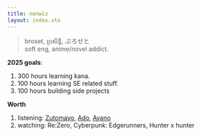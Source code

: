 ```yaml
---
title: nonwiz
layout: index.vto
---
```


> broset, ប្រសិទ្ធិ, ぶろせと  
> soft eng, anime/novel addict.

**2025 goals**: 
1. 300 hours learning kana.
2. 100 hours learning SE related stuff.
3.  100 hours building side projects

**Worth** 
1. listening:  [Zutomayo](https://open.spotify.com/artist/38WbKH6oKAZskBhqDFA8Uj?si=QMHVksfiReWhgLl4Sa_P3A), [Ado](https://open.spotify.com/artist/6mEQK9m2krja6X1cfsAjfl?si=Dxf55saITHupogZIZtxFMQ), [Ayano](https://open.spotify.com/artist/4XKIIegkRbSJft0PmMv9NB?si=1hNRn7Y7T0misU2dmN904w)
2. watching: Re:Zero, Cyberpunk: Edgerunners, Hunter x hunter
